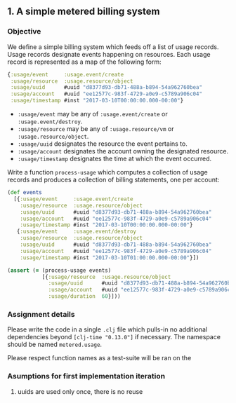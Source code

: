 ## 1. A simple metered billing system

### Objective

We define a simple billing system which feeds off a list of usage records.
Usage records designate events happening on resources. Each usage record
is represented as a map of the following form:

```clojure
{:usage/event     :usage.event/create
 :usage/resource  :usage.resource/object
 :usage/uuid      #uuid "d8377d93-db71-488a-b894-54a962760bea"
 :usage/account   #uuid "ee12577c-983f-4729-a0e9-c5789a906c04"
 :usage/timestamp #inst "2017-03-10T00:00:00.000-00:00"}
```

- `:usage/event` may be any of `:usage.event/create` or
  `:usage.event/destroy`.
- `:usage/resource` may be any of `:usage.resource/vm` or
  `:usage.resource/object`.
- `:usage/uuid` designates the resource the event pertains to.
- `:usage/account` designates the account owning the designated
  resource.
- `:usage/timestamp` designates the time at which the event occurred.

Write a function `process-usage` which computes a collection of usage
records and produces a collection of billing statements, one per
account:

```clojure
(def events
  [{:usage/event     :usage.event/create
    :usage/resource  :usage.resource/object
    :usage/uuid      #uuid "d8377d93-db71-488a-b894-54a962760bea"
    :usage/account   #uuid "ee12577c-983f-4729-a0e9-c5789a906c04"
    :usage/timestamp #inst "2017-03-10T00:00:00.000-00:00"}
   {:usage/event     :usage.event/destroy
    :usage/resource  :usage.resource/object
    :usage/uuid      #uuid "d8377d93-db71-488a-b894-54a962760bea"
    :usage/account   #uuid "ee12577c-983f-4729-a0e9-c5789a906c04"
    :usage/timestamp #inst "2017-03-10T01:00:00.000-00:00"}])

(assert (= (process-usage events)
           [{:usage/resource  :usage.resource/object
             :usage/uuid      #uuid "d8377d93-db71-488a-b894-54a962760bea"
             :usage/account   #uuid "ee12577c-983f-4729-a0e9-c5789a906c04"
             :usage/duration  60}]))
```

### Assignment details

Please write the code in a single `.clj` file which pulls-in no
additional dependencies beyond `[clj-time "0.13.0"]` if necessary.
The namespace should be named `metered.usage`.

Please respect function names as a test-suite will be ran on the

### Asumptions for first implementation iteration
1. uuids are used only once, there is no reuse